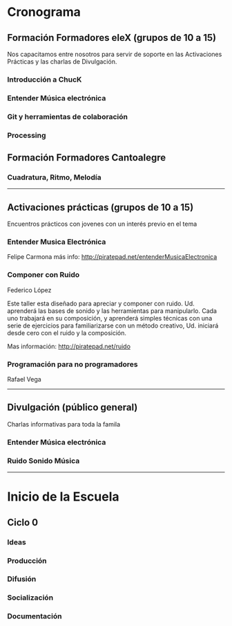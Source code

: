 # Cronograma

## Formación Formadores eleX (grupos de 10 a 15)
Nos capacitamos entre nosotros para servir de soporte en las Activaciones Prácticas y
las charlas de Divulgación.
### Introducción a ChucK
### Entender Música electrónica
### Git y herramientas de colaboración
### Processing

## Formación Formadores Cantoalegre
### Cuadratura, Ritmo, Melodía

-----

## Activaciones prácticas (grupos de 10 a 15)
Encuentros prácticos con jovenes con un interés previo en el tema
### Entender Musica Electrónica

Felipe Carmona
más info: http://piratepad.net/entenderMusicaElectronica

### Componer con Ruido

Federico López

Este taller esta diseñado para apreciar y componer con ruido. Ud. aprenderá las bases de sonido y las herramientas para manipularlo. Cada uno trabajará en su composición, y aprenderá simples técnicas con una serie de ejercicios para familiarizarse con un método creativo, Ud. iniciará desde cero con el ruido y la composición.

Mas información: http://piratepad.net/ruido

### Programación para no programadores

Rafael Vega

----

## Divulgación (público general)
Charlas informativas para toda la famila
### Entender Música electrónica
### Ruido Sonido Música


---
# Inicio de la Escuela
## Ciclo 0
### Ideas
### Producción
### Difusión
### Socialización
### Documentación

